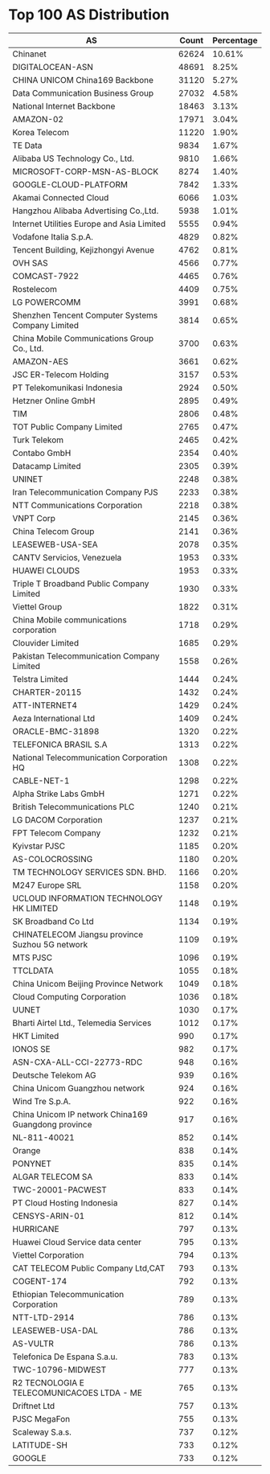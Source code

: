 # Top 100 AS Distribution
| AS | Count | Percentage |
|----|----|----|
| Chinanet | 62624 | 10.61% |
| DIGITALOCEAN-ASN | 48691 | 8.25% |
| CHINA UNICOM China169 Backbone | 31120 | 5.27% |
| Data Communication Business Group | 27032 | 4.58% |
| National Internet Backbone | 18463 | 3.13% |
| AMAZON-02 | 17971 | 3.04% |
| Korea Telecom | 11220 | 1.90% |
| TE Data | 9834 | 1.67% |
| Alibaba US Technology Co., Ltd. | 9810 | 1.66% |
| MICROSOFT-CORP-MSN-AS-BLOCK | 8274 | 1.40% |
| GOOGLE-CLOUD-PLATFORM | 7842 | 1.33% |
| Akamai Connected Cloud | 6066 | 1.03% |
| Hangzhou Alibaba Advertising Co.,Ltd. | 5938 | 1.01% |
| Internet Utilities Europe and Asia Limited | 5555 | 0.94% |
| Vodafone Italia S.p.A. | 4829 | 0.82% |
| Tencent Building, Kejizhongyi Avenue | 4762 | 0.81% |
| OVH SAS | 4566 | 0.77% |
| COMCAST-7922 | 4465 | 0.76% |
| Rostelecom | 4409 | 0.75% |
| LG POWERCOMM | 3991 | 0.68% |
| Shenzhen Tencent Computer Systems Company Limited | 3814 | 0.65% |
| China Mobile Communications Group Co., Ltd. | 3700 | 0.63% |
| AMAZON-AES | 3661 | 0.62% |
| JSC ER-Telecom Holding | 3157 | 0.53% |
| PT Telekomunikasi Indonesia | 2924 | 0.50% |
| Hetzner Online GmbH | 2895 | 0.49% |
| TIM | 2806 | 0.48% |
| TOT Public Company Limited | 2765 | 0.47% |
| Turk Telekom | 2465 | 0.42% |
| Contabo GmbH | 2354 | 0.40% |
| Datacamp Limited | 2305 | 0.39% |
| UNINET | 2248 | 0.38% |
| Iran Telecommunication Company PJS | 2233 | 0.38% |
| NTT Communications Corporation | 2218 | 0.38% |
| VNPT Corp | 2145 | 0.36% |
| China Telecom Group | 2141 | 0.36% |
| LEASEWEB-USA-SEA | 2078 | 0.35% |
| CANTV Servicios, Venezuela | 1953 | 0.33% |
| HUAWEI CLOUDS | 1953 | 0.33% |
| Triple T Broadband Public Company Limited | 1930 | 0.33% |
| Viettel Group | 1822 | 0.31% |
| China Mobile communications corporation | 1718 | 0.29% |
| Clouvider Limited | 1685 | 0.29% |
| Pakistan Telecommunication Company Limited | 1558 | 0.26% |
| Telstra Limited | 1444 | 0.24% |
| CHARTER-20115 | 1432 | 0.24% |
| ATT-INTERNET4 | 1429 | 0.24% |
| Aeza International Ltd | 1409 | 0.24% |
| ORACLE-BMC-31898 | 1320 | 0.22% |
| TELEFONICA BRASIL S.A | 1313 | 0.22% |
| National Telecommunication Corporation HQ | 1308 | 0.22% |
| CABLE-NET-1 | 1298 | 0.22% |
| Alpha Strike Labs GmbH | 1271 | 0.22% |
| British Telecommunications PLC | 1240 | 0.21% |
| LG DACOM Corporation | 1237 | 0.21% |
| FPT Telecom Company | 1232 | 0.21% |
| Kyivstar PJSC | 1185 | 0.20% |
| AS-COLOCROSSING | 1180 | 0.20% |
| TM TECHNOLOGY SERVICES SDN. BHD. | 1166 | 0.20% |
| M247 Europe SRL | 1158 | 0.20% |
| UCLOUD INFORMATION TECHNOLOGY HK LIMITED | 1148 | 0.19% |
| SK Broadband Co Ltd | 1134 | 0.19% |
| CHINATELECOM Jiangsu province Suzhou 5G network | 1109 | 0.19% |
| MTS PJSC | 1096 | 0.19% |
| TTCLDATA | 1055 | 0.18% |
| China Unicom Beijing Province Network | 1049 | 0.18% |
| Cloud Computing Corporation | 1036 | 0.18% |
| UUNET | 1030 | 0.17% |
| Bharti Airtel Ltd., Telemedia Services | 1012 | 0.17% |
| HKT Limited | 990 | 0.17% |
| IONOS SE | 982 | 0.17% |
| ASN-CXA-ALL-CCI-22773-RDC | 948 | 0.16% |
| Deutsche Telekom AG | 939 | 0.16% |
| China Unicom Guangzhou network | 924 | 0.16% |
| Wind Tre S.p.A. | 922 | 0.16% |
| China Unicom IP network China169 Guangdong province | 917 | 0.16% |
| NL-811-40021 | 852 | 0.14% |
| Orange | 838 | 0.14% |
| PONYNET | 835 | 0.14% |
| ALGAR TELECOM SA | 833 | 0.14% |
| TWC-20001-PACWEST | 833 | 0.14% |
| PT Cloud Hosting Indonesia | 827 | 0.14% |
| CENSYS-ARIN-01 | 812 | 0.14% |
| HURRICANE | 797 | 0.13% |
| Huawei Cloud Service data center | 795 | 0.13% |
| Viettel Corporation | 794 | 0.13% |
| CAT TELECOM Public Company Ltd,CAT | 793 | 0.13% |
| COGENT-174 | 792 | 0.13% |
| Ethiopian Telecommunication Corporation | 789 | 0.13% |
| NTT-LTD-2914 | 786 | 0.13% |
| LEASEWEB-USA-DAL | 786 | 0.13% |
| AS-VULTR | 786 | 0.13% |
| Telefonica De Espana S.a.u. | 783 | 0.13% |
| TWC-10796-MIDWEST | 777 | 0.13% |
| R2 TECNOLOGIA E TELECOMUNICACOES LTDA - ME | 765 | 0.13% |
| Driftnet Ltd | 757 | 0.13% |
| PJSC MegaFon | 755 | 0.13% |
| Scaleway S.a.s. | 737 | 0.12% |
| LATITUDE-SH | 733 | 0.12% |
| GOOGLE | 733 | 0.12% |
